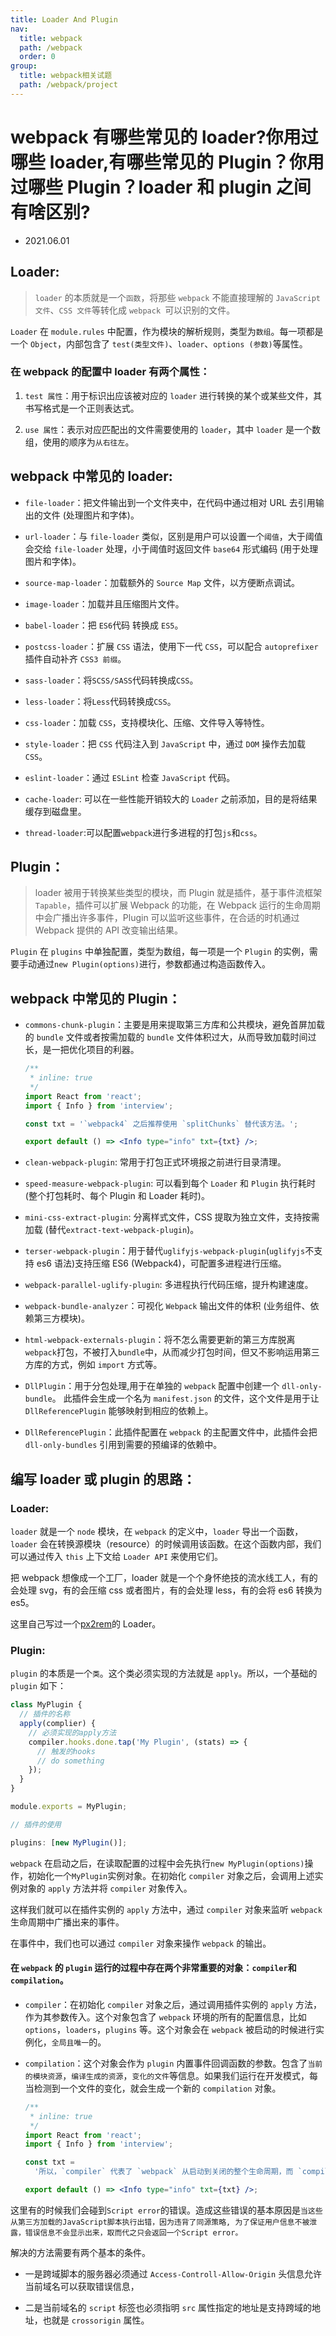 ```yaml
---
title: Loader And Plugin
nav:
  title: webpack
  path: /webpack
  order: 0
group:
  title: webpack相关试题
  path: /webpack/project
---
```


# webpack 有哪些常见的 loader?你用过哪些 loader,有哪些常见的 Plugin？你用过哪些 Plugin？loader 和 plugin 之间有啥区别?

- 2021.06.01

## Loader:

> `loader` 的本质就是一个`函数`，将那些 `webpack` 不能直接理解的 `JavaScript 文件`、`CSS 文件`等转化成 `webpack `可以识别的文件。

`Loader` 在 `module.rules` 中配置，作为模块的解析规则，类型为`数组`。每一项都是一个 `Object`，内部包含了 `test(类型文件)`、`loader`、`options (参数)`等属性。

### 在 webpack 的配置中 loader 有两个属性：

1. `test 属性`：用于标识出应该被对应的 `loader` 进行转换的某个或某些文件，其书写格式是一个正则表达式。

2. `use 属性`：表示对应匹配出的文件需要使用的 `loader`，其中 `loader` 是一个数组，使用的顺序为`从右往左`。

## webpack 中常见的 loader:

- `file-loader`：把文件输出到一个文件夹中，在代码中通过相对 URL 去引用输出的文件 (处理图片和字体)。

- `url-loader`：与 `file-loader` 类似，区别是用户可以设置一个`阈值`，大于阈值会交给 `file-loader` 处理，小于阈值时返回文件 `base64` 形式编码 (用于处理图片和字体)。

- `source-map-loader`：加载额外的 `Source Map` 文件，以方便断点调试。

- `image-loader`：加载并且压缩图片文件。

- `babel-loader`：把 `ES6`代码 转换成 `ES5`。

- `postcss-loader`：扩展 `CSS` 语法，使用下一代 `CSS`，可以配合 `autoprefixer` 插件自动补齐 `CSS3 前缀`。

- `sass-loader`：将`SCSS/SASS`代码转换成`CSS`。

- `less-loader`：将`Less`代码转换成`CSS`。

- `css-loader`：加载 `CSS`，支持模块化、压缩、文件导入等特性。

- `style-loader`：把 `CSS` 代码注入到 `JavaScript` 中，通过 `DOM` 操作去加载 `CSS`。

- `eslint-loader`：通过 `ESLint` 检查 `JavaScript` 代码。

- `cache-loader`: 可以在一些性能开销较大的 `Loader` 之前添加，目的是将结果缓存到磁盘里。

- `thread-loader`:可以配置`webpack`进行多进程的打包`js`和`css`。

## Plugin：

> loader 被用于转换某些类型的模块，而 Plugin 就是插件，基于事件流框架 `Tapable`，插件可以扩展 Webpack 的功能，在 Webpack 运行的生命周期中会广播出许多事件，Plugin 可以监听这些事件，在合适的时机通过 Webpack 提供的 API 改变输出结果。

`Plugin` 在 `plugins` 中单独配置，类型为数组，每一项是一个 `Plugin` 的实例，需要手动通过`new Plugin(options)`进行，参数都通过构造函数传入。

## webpack 中常见的 Plugin：

- `commons-chunk-plugin`：主要是用来提取第三方库和公共模块，避免首屏加载的 `bundle` 文件或者按需加载的 `bundle` 文件体积过大，从而导致加载时间过长，是一把优化项目的利器。

  ```jsx
  /**
   * inline: true
   */
  import React from 'react';
  import { Info } from 'interview';

  const txt = '`webpack4` 之后推荐使用 `splitChunks` 替代该方法。';

  export default () => <Info type="info" txt={txt} />;
  ```

- `clean-webpack-plugin`: 常用于打包正式环境报之前进行目录清理。

- `speed-measure-webpack-plugin`: 可以看到每个 `Loader` 和 `Plugin` 执行耗时 (整个打包耗时、每个 Plugin 和 Loader 耗时)。

- `mini-css-extract-plugin`: 分离样式文件，CSS 提取为独立文件，支持按需加载 (替代`extract-text-webpack-plugin`)。

- `terser-webpack-plugin`：用于替代`uglifyjs-webpack-plugin`(`uglifyjs`不支持 es6 语法)支持压缩 ES6 (Webpack4)，可配置多进程进行压缩。

- `webpack-parallel-uglify-plugin`: 多进程执行代码压缩，提升构建速度。

- `webpack-bundle-analyzer`：可视化 `Webpack` 输出文件的体积 (业务组件、依赖第三方模块)。

- `html-webpack-externals-plugin`：将不怎么需要更新的第三方库脱离`webpack`打包，不被打入`bundle`中，从而减少打包时间，但又不影响运用第三方库的方式，例如 `import` 方式等。

- `DllPlugin`：用于分包处理,用于在单独的 `webpack` 配置中创建一个 `dll-only-bundle`。 此插件会生成一个名为 `manifest.json` 的文件，这个文件是用于让 `DllReferencePlugin` 能够映射到相应的依赖上。

- `DllReferencePlugin`：此插件配置在 `webpack` 的主配置文件中，此插件会把 `dll-only-bundles` 引用到需要的预编译的依赖中。

## 编写 loader 或 plugin 的思路：

### Loader:

`loader` 就是一个 `node` 模块，在 `webpack` 的定义中，`loader` 导出一个函数，`loader` 会在转换源模块（resource）的时候调用该函数。在这个函数内部，我们可以通过传入 `this` 上下文给 `Loader API` 来使用它们。

把 webpack 想像成一个工厂，loader 就是一个个身怀绝技的流水线工人，有的会处理 svg，有的会压缩 css 或者图片，有的会处理 less，有的会将 es6 转换为 es5。

这里自己写过一个[px2rem](https://xjl271314.github.io/docs/project/webpack.html#%E5%8A%A8%E6%89%8B%E5%AE%9E%E7%8E%B0%E4%B8%80%E4%B8%AA-loader-%E4%B9%8B%E7%AE%80%E6%98%93%E7%9A%84jsx-px2rem)的 Loader。

### Plugin:

`plugin` 的本质是一个`类`。这个类必须实现的方法就是 `apply`。所以，一个基础的 `plugin` 如下：

```js
class MyPlugin {
  // 插件的名称
  apply(complier) {
    // 必须实现的apply方法
    compiler.hooks.done.tap('My Plugin', (stats) => {
      // 触发的hooks
      // do something
    });
  }
}

module.exports = MyPlugin;

// 插件的使用

plugins: [new MyPlugin()];
```

`webpack` 在启动之后，在读取配置的过程中会先执行`new MyPlugin(options)`操作，初始化一个`MyPlugin`实例对象。在初始化 `compiler` 对象之后，会调用上述实例对象的 `apply` 方法并将 `compiler` 对象传入。

这样我们就可以在插件实例的 `apply` 方法中，通过 `compiler` 对象来监听 `webpack` 生命周期中广播出来的事件。

在事件中，我们也可以通过 `compiler` 对象来操作 `webpack` 的输出。

#### 在 `webpack` 的 `plugin` 运行的过程中存在两个非常重要的对象：`compiler`和`compilation`。

- `compiler`：在初始化 `compiler` 对象之后，通过调用插件实例的 `apply` 方法，作为其参数传入。这个对象包含了 `webpack` 环境的所有的配置信息，比如 `options`，`loaders`，`plugins` 等。这个对象会在 `webpack` 被启动的时候进行实例化，`全局且唯一`的。

- `compilation`：这个对象会作为 `plugin` 内置事件回调函数的参数。包含了`当前的模块资源`，`编译生成的资源`，`变化的文件`等信息。如果我们运行在开发模式，每当检测到一个文件的变化，就会生成一个新的 `compilation` 对象。

  ```jsx
  /**
   * inline: true
   */
  import React from 'react';
  import { Info } from 'interview';

  const txt =
    '所以，`compiler` 代表了 `webpack` 从启动到关闭的整个生命周期，而 `compilation` 仅仅代表了一次新的编译。';

  export default () => <Info type="info" txt={txt} />;
  ```

这里有的时候我们会碰到`Script error`的错误。造成这些错误的基本原因是`当这些从第三方加载的JavaScript脚本执行出错，因为违背了同源策略, 为了保证用户信息不被泄露，错误信息不会显示出来，取而代之只会返回一个Script error。`

解决的方法需要有两个基本的条件。

- 一是跨域脚本的服务器必须通过 `Access-Controll-Allow-Origin` 头信息允许当前域名可以获取错误信息，

- 二是当前域名的 `script` 标签也必须指明 `src` 属性指定的地址是支持跨域的地址，也就是 `crossorigin` 属性。
